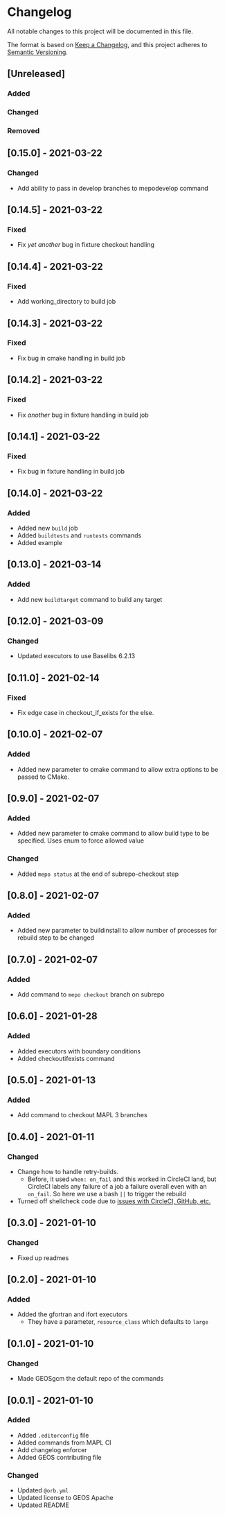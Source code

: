 # Changelog
All notable changes to this project will be documented in this file.

The format is based on [Keep a Changelog](https://keepachangelog.com/en/1.0.0/),
and this project adheres to [Semantic Versioning](https://semver.org/spec/v2.0.0.html).

## [Unreleased]

### Added

### Changed

### Removed

## [0.15.0] - 2021-03-22

### Changed

- Add ability to pass in develop branches to mepodevelop command

## [0.14.5] - 2021-03-22

### Fixed

- Fix *yet another* bug in fixture checkout handling

## [0.14.4] - 2021-03-22

### Fixed

- Add working_directory to build job

## [0.14.3] - 2021-03-22

### Fixed

- Fix bug in cmake handling in build job

## [0.14.2] - 2021-03-22

### Fixed

- Fix *another* bug in fixture handling in build job

## [0.14.1] - 2021-03-22

### Fixed

- Fix bug in fixture handling in build job

## [0.14.0] - 2021-03-22

### Added

- Added new `build` job
- Added `buildtests` and `runtests` commands
- Added example

## [0.13.0] - 2021-03-14

### Added

- Add new `buildtarget` command to build any target

## [0.12.0] - 2021-03-09

### Changed

- Updated executors to use Baselibs 6.2.13

## [0.11.0] - 2021-02-14

### Fixed

- Fix edge case in checkout_if_exists for the else.

## [0.10.0] - 2021-02-07

### Added

- Added new parameter to cmake command to allow extra options to be passed to CMake.

## [0.9.0] - 2021-02-07

### Added

- Added new parameter to cmake command to allow build type to be specified. Uses enum to force allowed value

### Changed

- Added `mepo status` at the end of subrepo-checkout step

## [0.8.0] - 2021-02-07

### Added

- Added new parameter to buildinstall to allow number of processes for rebuild step to be changed

## [0.7.0] - 2021-02-07

### Added

- Add command to `mepo checkout` branch on subrepo

## [0.6.0] - 2021-01-28

### Added

- Added executors with boundary conditions
- Added checkoutifexists command

## [0.5.0] - 2021-01-13

### Added

- Add command to checkout MAPL 3 branches

## [0.4.0] - 2021-01-11

### Changed

- Change how to handle retry-builds.
  - Before, it used `when: on_fail` and this worked in CircleCI land, but CircleCI labels any failure of a job a failure overall even with an `on_fail`. So here we use a bash `||` to trigger the rebuild
- Turned off shellcheck code due to [issues with CircleCI, GitHub, etc.](https://discuss.circleci.com/t/discussion-and-resolution-for-error-youre-using-an-rsa-key-with-sha-1-which-is-no-longer-allowed/42572/2?u=mathomp4)

## [0.3.0] - 2021-01-10

### Changed

- Fixed up readmes

## [0.2.0] - 2021-01-10

### Added

- Added the gfortran and ifort executors
  - They have a parameter, `resource_class` which defaults to `large`

## [0.1.0] - 2021-01-10

### Changed

- Made GEOSgcm the default repo of the commands

## [0.0.1] - 2021-01-10

### Added

- Added `.editorconfig` file
- Added commands from MAPL CI
- Add changelog enforcer
- Added GEOS contributing file

### Changed

- Updated `@orb.yml`
- Updated license to GEOS Apache
- Updated README

